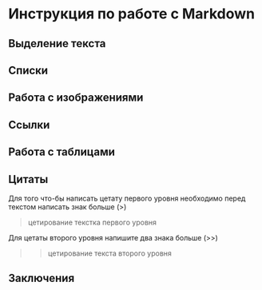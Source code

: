 # Инструкция по работе с Markdown

## Выделение текста

## Списки

## Работа с изображениями

## Ссылки

## Работа с таблицами

## Цитаты

Для того что-бы написать цетату первого уровня необходимо перед текстом написать знак 
больше (>)
> цетирование текстка первого уровня

Для цетаты второго уровня напишите два знака больше (>>)

>> цетирование текста второго уровня
## Заключения
